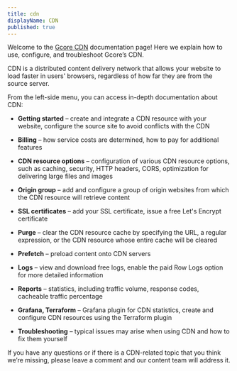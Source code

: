 ```yaml
---
title: cdn
displayName: CDN
published: true
---
```


Welcome to the [Gcore CDN](https://gcore.com/cdn) documentation page! Here we explain how to use, configure, and troubleshoot Gcore’s CDN.

CDN is a distributed content delivery network that allows your website to load faster in users' browsers, regardless of how far they are from the source server.

From the left-side menu, you can access in-depth documentation about CDN:

-   **Getting started** – create and integrate a CDN resource with your website, configure the source site to avoid conflicts with the CDN

-   **Billing** – how service costs are determined, how to pay for additional features

-   **CDN resource options** – configuration of various CDN resource options, such as caching, security, HTTP headers, CORS, optimization for delivering large files and images

-   **Origin group** – add and configure a group of origin websites from which the CDN resource will retrieve content

-   **SSL certificates** – add your SSL certificate, issue a free Let's Encrypt certificate

-   **Purge** – clear the CDN resource cache by specifying the URL, a regular expression, or the CDN resource whose entire cache will be cleared

-   **Prefetch** – preload content onto CDN servers

-   **Logs** – view and download free logs, enable the paid Row Logs option for more detailed information

-   **Reports** – statistics, including traffic volume, response codes, cacheable traffic percentage

-   **Grafana, Terraform** – Grafana plugin for CDN statistics, create and configure CDN resources using the Terraform plugin

-   **Troubleshooting** – typical issues may arise when using CDN and how to fix them yourself

If you have any questions or if there is a CDN-related topic that you think we’re missing, please leave a comment and our content team will address it.
